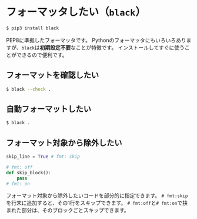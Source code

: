 # フォーマッタしたい（``black``）

```bash
$ pip3 install black
```

PEP8に準拠したフォーマッタです。
Pythonのフォーマッタにもいろいろありますが、``black``は**初期設定不要**なことが特徴です。
インストールしてすぐに使うことができるので便利です。

## フォーマットを確認したい

```bash
$ black --check .
```

## 自動フォーマットしたい

```bash
$ black .
```

## フォーマット対象から除外したい

```python
skip_line = True # fmt: skip

# fmt: off
def skip_block():
    pass
# fmt: on
```

フォーマット対象から除外したいコードを部分的に指定できます。
``# fmt:skip``を行末に追加すると、その1行をスキップできます。
``# fmt:off``と``# fmt:on``で挟まれた部分は、そのブロックごとスキップできます。

